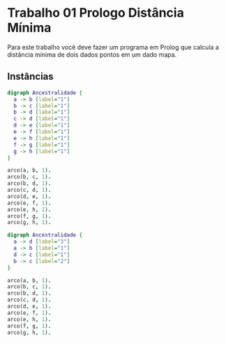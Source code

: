 # Trabalho 01 Prologo Distância Mínima

Para este trabalho você deve fazer um programa em Prolog que calcula a distância mínima de dois dados pontos em um dado mapa.

## Instâncias


```dot {engine="neato"}
digraph Ancestralidade {
  a -> b [label="1"]
  b -> c [label="1"]
  b -> d [label="1"]
  c -> d [label="1"]
  d -> e [label="1"]
  e -> f [label="1"]
  e -> h [label="1"]
  f -> g [label="1"]
  g -> h [label="1"]
}
```

``` Prolog
arco(a, b, 1).
arco(b, c, 1).
arco(b, d, 1).
arco(c, d, 1).
arco(d, e, 1).
arco(e, f, 1).
arco(e, h, 1).
arco(f, g, 1).
arco(g, h, 1).
```


```dot {engine="dot"}
digraph Ancestralidade {
  a -> d [label="3"]
  a -> b [label="1"]
  d -> c [label="1"]
  b -> c [label="2"]
}
```

``` Prolog
arco(a, b, 1).
arco(b, c, 1).
arco(b, d, 1).
arco(c, d, 1).
arco(d, e, 1).
arco(e, f, 1).
arco(e, h, 1).
arco(f, g, 1).
arco(g, h, 1).
```
